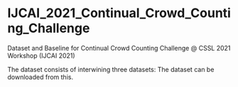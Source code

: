 # IJCAI_2021_Continual_Crowd_Counting_Challenge
Dataset and Baseline for Continual Crowd Counting Challenge @ CSSL 2021 Workshop (IJCAI 2021)

The dataset consists of interwining three datasets: 
The dataset can be downloaded from this. 



